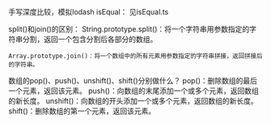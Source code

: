 手写深度比较，模拟lodash isEqual：
    见isEqual.ts

split()和join()的区别：
    String.prototype.split()：将一个字符串用参数指定的字符串分割，返回一个包含分割后各部分的数组。
    
    Array.prototype.join()：将一个数组中的所有元素用参数指定的字符串拼接，返回拼接后的字符串。

数组的pop()、push()、unshift()、shift()分别做什么？
    pop()：删除数组的最后一个元素，返回该元素。
    push()：向数组的末尾添加一个或多个元素，返回数组的新长度。
    unshift()：向数组的开头添加一个或多个元素，返回数组的新长度。
    shift()：删除数组的第一个元素，返回该元素。